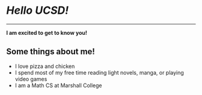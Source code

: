# _Hello UCSD!_

***

**I am excited to get to know you!**

## Some things about me!
- I love pizza and chicken
- I spend most of my free time reading light novels, manga, or playing video games
- I am a Math CS at Marshall College
